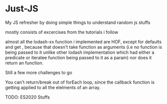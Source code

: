 # Just-JS

My JS refresher by doing simple things to understand random js stuffs

mostly consists of excercises from the tutorials i follow

almost all the lodash-xx function i implemented are HOF, except for defaults and get , because that doesn't take function as arguments (i.e no function is being passed to it unlike other lodash implementation which had either a predicate or iteratee function being passed to it as a param) nor does it return an function.

Still a few more challenges to go

You can't return/break out of forEach loop, since the callback function is getting applied to all the elelments of an array.

TODO: ES2020 Stuffs
